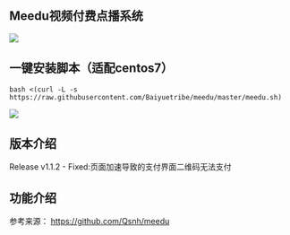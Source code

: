 ## Meedu视频付费点播系统

![](https://ww1.sinaimg.cn/large/007i4MEmgy1g1xhs2jzsqj30je04w0sw.jpg)
## 一键安装脚本（适配centos7）

```
bash <(curl -L -s https://raw.githubusercontent.com/Baiyuetribe/meedu/master/meedu.sh)
```

![](https://ww1.sinaimg.cn/large/007i4MEmgy1g21cyyxpvgj32gs2gsh7e.jpg)

## 版本介绍

Release v1.1.2 - Fixed:页面加速导致的支付界面二维码无法支付

## 功能介绍

参考来源：
https://github.com/Qsnh/meedu
